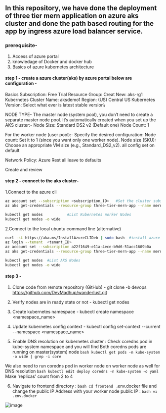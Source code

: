 ## In this repository, we have done the deployment of three tier mern application on azure aks cluster and done the path based routing for the app by ingress azure load balancer service.

### prerequisite-
1. Access of azure portal
2. knowledage of Docker and docker hub
3. Basics of azure kubernetes architecture

#### step 1 - create a azure cluster(aks) by azure portal below are configuration -
Basics
Subscription: Free Trial
Resource Group: Creat New: aks-rg1
Kubernetes Cluster Name: aksdemo1
Region: (US) Central US
Kubernetes Version: Select what ever is latest stable version\

NODE TYPE-
The master node (system pool), you don’t need to create a separate master node pool. It’s automatically created when you set up the AKS cluster:-
Node Size: Standard DS2 v2 (Default one)
Node Count: 1

For the worker node (user pool):-
Specify the desired configuration:
Node count: Set it to 1 (since you want only one worker node).
Node size (SKU): Choose an appropriate VM size (e.g., Standard_DS2_v2).
all config set on default

Network Policy: Azure
Rest all leave to defaults

Create and review

#### step 2 - connect to the aks cluster-
1.Connect to the azure cli
```bash
az account set --subscription <subscription_ID>   #Set the cluster subscription
az aks get-credentials --resource-group three-tier-mern-app --name mern-app --overwrite-existing

kubectl get nodes           #List Kubernetes Worker Nodes
kubectl get nodes -o wide
```

2.Connect to the local ubuntu command line  (alternative)
```bash
curl -sL https://aka.ms/InstallAzureCLIDeb | sudo bash  #install azure cli in ubuntu v #install kubectl too
az login --tenant  <tenant_ID>
az account set --subscription a22f1649-e11a-4ece-b9d6-51acc1609b0a
az aks get-credentials --resource-group three-tier-mern-app --name mern-app --overwrite-existing

kubectl get nodes  #List AKS Nodes
kubectl get nodes -o wide
```

#### step 3 - 

1. Clone code from remote repository (GitHub) -
git clone -b devops https://github.com/DevMadhup/wanderlust.git

2. Verify nodes are in ready state or not -
kubectl get nodes

3. Create kubernetes namespace -
kubectl create namespace <namespace_name>

4. Update kubernetes config context -
kubectl config set-context --current --namespace <namespace_name>

5. Enable DNS resolution on kubernetes cluster :
Check coredns pod in kube-system namespace and you will find Both coredns pods are running on master(system) node
```bash kubectl get pods -n kube-system -o wide | grep -i core ```
   
We also need to run coredns pod in worker node on worker node as well for DNS resolution
```bash kubectl edit deploy coredns -n kube-system -o yaml ```
Make 'replicas' count from 2 to 4

6. Navigate to frontend directory :
```bash cd frontend ```
.env.docker file and change the public IP Address with your worker node public IP :
```bash vi .env.docker ```

![image](https://github.com/yj1910/Deployment-of-3-tier-mern-app/assets/83238190/69900c6f-43d8-4044-a184-744b6fc714c7)
